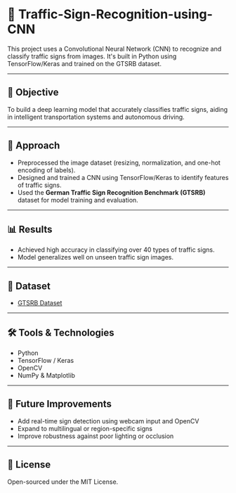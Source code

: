# 🚦     Traffic-Sign-Recognition-using-CNN

This project uses a Convolutional Neural Network (CNN) to recognize and classify traffic signs from images. It's built in Python using TensorFlow/Keras and trained on the GTSRB dataset.

---

## 🎯 Objective

To build a deep learning model that accurately classifies traffic signs, aiding in intelligent transportation systems and autonomous driving.

---

## 🧠 Approach

- Preprocessed the image dataset (resizing, normalization, and one-hot encoding of labels).
- Designed and trained a CNN using TensorFlow/Keras to identify features of traffic signs.
- Used the **German Traffic Sign Recognition Benchmark (GTSRB)** dataset for model training and evaluation.

---

## 📊 Results

- Achieved high accuracy in classifying over 40 types of traffic signs.
- Model generalizes well on unseen traffic sign images.

---

## 📁 Dataset

- [GTSRB Dataset](https://benchmark.ini.rub.de/gtsrb_dataset.html)

---

## 🛠️ Tools & Technologies

- Python  
- TensorFlow / Keras  
- OpenCV  
- NumPy & Matplotlib

---

## 🚀 Future Improvements

- Add real-time sign detection using webcam input and OpenCV  
- Expand to multilingual or region-specific signs  
- Improve robustness against poor lighting or occlusion

---

## 📄 License

Open-sourced under the MIT License.
